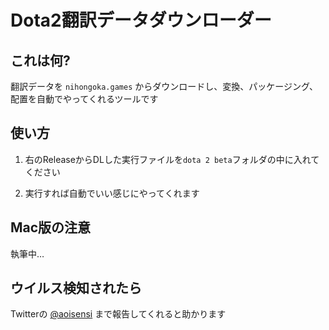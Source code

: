 # Dota2翻訳データダウンローダー

## これは何?

翻訳データを `nihongoka.games` からダウンロードし、変換、パッケージング、配置を自動でやってくれるツールです

## 使い方

1. 右のReleaseからDLした実行ファイルを`dota 2 beta`フォルダの中に入れてください

2. 実行すれば自動でいい感じにやってくれます

## Mac版の注意

執筆中…

## ウイルス検知されたら

Twitterの [@aoisensi](https://twitter.com/aoisensi) まで報告してくれると助かります
